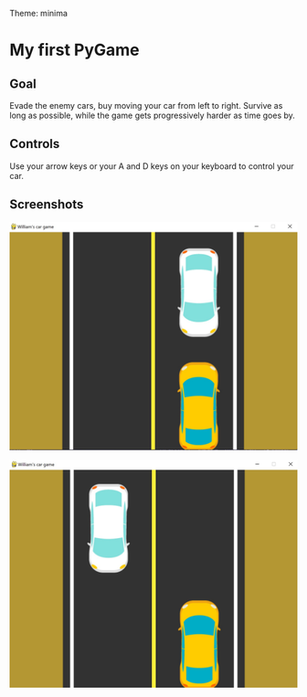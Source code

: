 Theme: minima
# My first PyGame

## Goal

Evade the enemy cars, buy moving your car from left to right.
Survive as long as possible, while the game gets progressively harder as time goes by.

## Controls

Use your arrow keys or your A and D keys on your keyboard to control your car.

## Screenshots 

![Play Screen 1](https://raw.githubusercontent.com/JanWilliamHaug/FirstGamePyGame/master/GameScreenshot1.jpg)

![Play Screen 1](https://raw.githubusercontent.com/JanWilliamHaug/FirstGamePyGame/master/GameScreenshot2jpg.jpg)
